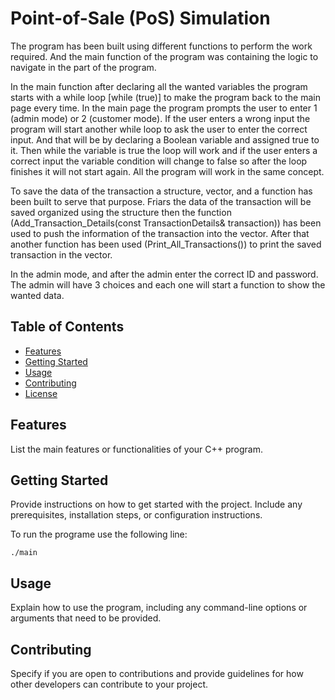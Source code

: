 # Point-of-Sale (PoS) Simulation

The program has been built using different functions to perform the work required. And the
main function of the program was containing the logic to navigate in the part of the program.

In the main function after declaring all the wanted variables the program starts with a while loop [while (true)]
to make the program back to the main page every time. In the main page the program prompts the user to
enter 1 (admin mode) or 2 (customer mode). If the user enters a wrong input the program will start
another while loop to ask the user to enter the correct input. And that will be by declaring a Boolean variable
and assigned true to it. Then while the variable is true the loop will work and if the user enters a correct
input the variable condition will change to false so after the loop finishes it will not start again. All the program
will work in the same concept.

To save the data of the transaction a structure, vector, and a function has been built to serve that purpose. Friars
the data of the transaction will be saved organized using the structure then the function
(Add_Transaction_Details(const TransactionDetails& transaction)) has been used to push the information of the transaction
into the vector. After that another function has been used (Print_All_Transactions()) to print the saved transaction in the vector.

In the admin mode, and after the admin enter the correct ID and password. The admin will have 3 choices and each one will start a
function to show the wanted data.

## Table of Contents

- [Features](#features)
- [Getting Started](#getting-started)
- [Usage](#usage)
- [Contributing](#contributing)
- [License](#license)

## Features

List the main features or functionalities of your C++ program.

## Getting Started

Provide instructions on how to get started with the project. Include any prerequisites, installation steps, or configuration instructions.

To run the programe use the following line:

```shell
./main
```


## Usage

Explain how to use the program, including any command-line options or arguments that need to be provided.

## Contributing

Specify if you are open to contributions and provide guidelines for how other developers can contribute to your project.